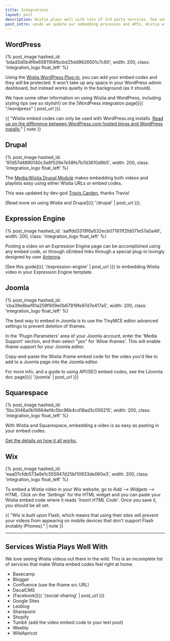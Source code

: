 ```yaml
---
title: Integrations
layout: post
description: Wistia plays well with lots of 3rd party services. See some of the best, and how to use them, in this article.
post_intro: <p>As we update our embedding processes and APIs, Wistia will get better and better at integrating with other top-notch services. On this doc page, we'll do our best to keep track of places where Wistia works out-of-the-box for embedding, and also where deeper integrations have been built out by our awesome friends.</p>
---
```


## WordPress

{% post_image hashed_id: 'bdad3d0b4f6e6581194fbcbd25dd9626501c7c80', width: 200, class: 'integration_logo float_left' %}

Using the [Wistia WordPress Plug-in](http://wordpress.org/extend/plugins/wistia-wordpress-oembed-plugin), you can add your embed codes and they will be protected. It won't take up any space in your WordPress admin dashboard, but instead works quietly in the background (as it should).

We have some other information on using Wistia and WordPress, including styling tips (we so stylish!) on the [WordPress integration page]({{ "/wordpress" | post_url }}).

<div class="clear"></div>

{{ "Wistia embed codes can only be used with WordPress.org installs. <a href='http://en.support.wordpress.com/com-vs-org'>Read up on the difference between WordPress.com hosted blogs and WordPress installs</a>." | note }}

## Drupal

{% post_image hashed_id: '97d57d4890140c3e6f529e7e58fe7b7d3610d9b5', width: 200, class: 'integration_logo float_left' %}

The [Media:Wistia Drupal Module](http://drupal.org/project/media_wistia) makes embedding both videos and playlists easy using either Wistia URLs or embed codes. 

This was updated by dev-god [Travis Carden](http://drupal.org/user/236758), thanks Travis!

[Read more on using Wistia and Drupal]({{ '/drupal' | post_url }}).

<div class="clear"></div>

## Expression Engine

{% post_image hashed_id: 'aaffdd3319f6a532ecb071811f2fd071e57a0a46', width: 200, class: 'integration_logo float_left' %}

Posting a video on an Expression Engine page can be accomplished using any embed code, or through oEmbed links through a special plug-in lovingly designed by user [Antenna](http://devot-ee.com/add-ons/antenna).

[See this guide]({{ '/expression-engine' | post_url }}) to embedding Wistia video in your Expression Engine template.

<div class="clear"></div>

## Joomla

{% post_image hashed_id: 'cba39e8bef81a259f909e0b67919fe97d7e417a5', width: 200, class: 'integration_logo float_left' %}

The best way to embed in Joomla is to use the TinyMCE editor advanced settings to prevent deletion of iframes.

In the 'Plugin Parameters' area of your Joomla account, enter the 'Media Support' section, and then select "yes" for 'Allow iframes'.  This will enable iframe support for your Joomla editor.

Copy-and-paste the Wistia iframe embed code for the video you'd like to add to a Joomla page into the Joomla editor.

For more info, and a guide to using API/SEO embed codes, see the [Joomla doc page]({{ '/joomla' | post_url }})

<div class="clear"></div>

## Squarespace

{% post_image hashed_id: '5bc3046a0b10664ef4c5bc96b4cd18ad3c056215', width: 200, class: 'integration_logo float_left' %}

With Wistia and Squarespace, embedding a video is as easy as pasting in your embed codes.

<a href="{{ '/squarespace' | post_url }}">Get the details on how it all works.</a>


<div class="clear"></div>

## Wix

{% post_image hashed_id: 'eaa07cfdb573a9e1c555947d25bf10933de060e3', width: 200, class: 'integration_logo float_left' %}

To embed a Wistia video in your Wix website, go to *Add --> Widgets --> HTML*. Click on the '*Settings*' for the HTML widget and you can paste your Wistia embed code where it reads '*Insert HTML Code*'. Once you save it, you should be all set.

{{ "Wix is built upon Flash, which means that using their sites will prevent your videos from appearing on mobile devices that don't support Flash (notably iPhones)." | note }}

---

## Services Wistia Plays Well With

We love seeing Wistia videos out there in the wild. This is an incomplete list of services that make Wistia embed codes feel right at home.

* Basecamp
* Blogger
* Confluence (use the iframe src URL)
* DecalCMS
* [Facebook]({{ '/social-sharing' | post_url }})
* Google Sites
* Lexblog
* Sharepoint
* Shopify
* Tumblr (add the video embed code to your text post)
* Weebly
* WildApricot
